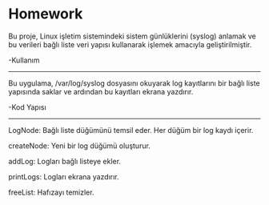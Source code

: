 # Homework
Bu proje, Linux işletim sistemindeki sistem günlüklerini (syslog) anlamak ve bu verileri bağlı liste veri yapısı kullanarak işlemek amacıyla geliştirilmiştir.

-Kullanım

---
Bu uygulama, /var/log/syslog dosyasını okuyarak log kayıtlarını bir bağlı liste yapısında saklar ve ardından bu kayıtları ekrana yazdırır.



-Kod Yapısı

---
LogNode: Bağlı liste düğümünü temsil eder. Her düğüm bir log kaydı içerir.


createNode: Yeni bir log düğümü oluşturur.


addLog: Logları bağlı listeye ekler.


printLogs: Logları ekrana yazdırır.


freeList: Hafızayı temizler.
